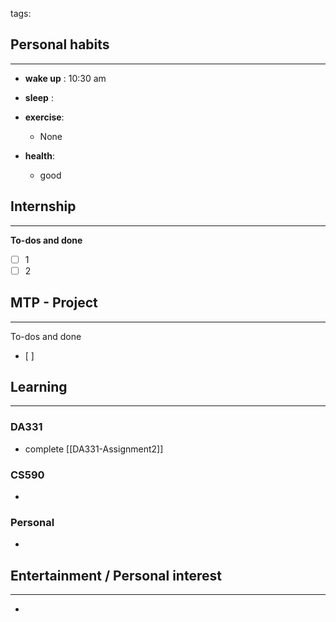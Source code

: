 tags: 
## Personal habits
--- 

- **wake up** : 10:30 am

- **sleep** :

-  **exercise**:
	- None

-  **health**: 
	- good



## Internship 
---
**To-dos and done**
- [ ] 1
- [ ] 2

## MTP - Project
--- 
To-dos and done
- [ ] 



## Learning
---
### DA331
-  complete [[DA331-Assignment2]]

### CS590
- 

### Personal
- 

## Entertainment / Personal interest
---
- 